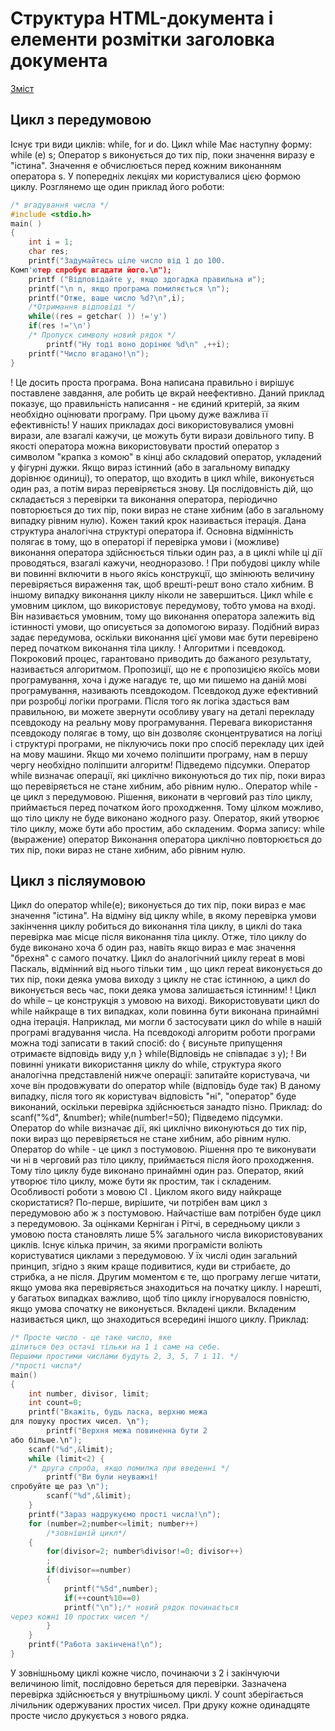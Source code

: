 # Структура HTML-документа і елементи розмітки заголовка документа

[Зміст](../README.md)

## Цикл з передумовою
Існує три види циклів: while, for и do. Цикл while Має наступну форму:
while (e) s;
Оператор s виконується до тих пір, поки значення виразу e "істина". Значення e обчислюється перед кожним виконанням оператора s.
У попередніх лекціях ми користувалися цією формою циклу. Розглянемо ще один приклад його роботи:
```cpp
/* вгадування числа */
#include <stdio.h>
main( )
{
	int i = 1; 
	char res;
	printf("Задумайтесь ціле число від 1 до 100.
Комп'ютер спробує вгадати його.\n");
	printf ("Відповідайте y, якщо здогадка правильна и");
	printf("\n n, якщо програма помиляється \n");
	printf("Отже, ваше число %d?\n",i); 
	/*Отримання відповіді */
	while((res = getchar( )) !='y') 
	if(res !='\n') 
	/* Пропуск символу новий рядок */
		printf("Ну тоді воно дорінює %d\n" ,++i); 
	printf("Число вгадано!\n");
}
```
!	Це досить проста програма. Вона написана правильно і вирішує поставлене завдання, але робить це вкрай неефективно. Даний приклад показує, що правильність написання - не єдиний критерій, за яким необхідно оцінювати програму. При цьому дуже важлива її ефективність!
У наших прикладах досі використовувалися умовні вирази, але взагалі кажучи, це можуть бути вирази довільного типу. В якості оператора можна використовувати простий оператор з символом "крапка з комою" в кінці або складовий оператор, укладений у фігурні дужки. Якщо вираз істинний (або в загальному випадку дорівнює одиниці), то оператор, що входить в цикл while, виконується один раз, а потім вираз перевіряється знову.
Ця послідовність дій, що складається з перевірки та виконання оператора, періодично повторюється до тих пір, поки вираз не стане хибним (або в загальному випадку рівним нулю). Кожен такий крок називається ітерація. Дана структура аналогічна структурі оператора if. Основна відмінність полягає в тому, що в операторі if перевірка умови і (можливе) виконання оператора здійснюється тільки один раз, а в циклі while ці дії проводяться, взагалі кажучи, неодноразово.
!	При побудові циклу while ви повинні включити в нього якісь конструкції, що змінюють величину перевіряється вираження так, щоб врешті-решт воно стало хибним. В іншому випадку виконання циклу ніколи не завершиться.
Цикл while є умовним циклом, що використовує передумову, тобто умова на вході. Він називається умовним, тому що виконання оператора залежить від істинності умови, що описується за допомогою виразу. Подібний вираз задає передумова, оскільки виконання цієї умови має бути перевірено перед початком виконання тіла циклу.
!	Алгоритми і псевдокод. Покроковий процес, гарантовано приводить до бажаного результату, називається алгоритмом. Пропозиції, що не є пропозицією якоїсь мови програмування, хоча і дуже нагадує те, що ми пишемо на даній мові програмування, називають псевдокодом. 
Псевдокод дуже ефективний при розробці логіки програми. Після того як логіка здасться вам правильною, ви можете звернути особливу увагу на деталі перекладу псевдокоду на реальну мову програмування. Перевага використання псевдокоду полягає в тому, що він дозволяє сконцентруватися на логіці і структурі програми, не піклуючись поки про спосіб перекладу цих ідей на мову машини. Якщо ми хочемо поліпшити програму, нам в першу чергу необхідно поліпшити алгоритм!
Підведемо підсумки.
Оператор while визначає операції, які циклічно виконуються до тих пір, поки вираз що перевіряється не стане хибним, або рівним нулю.. Оператор while - це цикл з передумовою. Рішення, виконати в черговий раз тіло циклу, приймається перед початком його проходження. Тому цілком можливо, що тіло циклу не буде виконано жодного разу. Оператор, який утворює тіло циклу, може бути або простим, або складеним. Форма запису:
while (выражение) оператор
Виконання оператора циклічно повторюється до тих пір, поки вираз не стане хибним, або рівним нулю.
## Цикл з післяумовою
Цикл
do оператор while(e);
виконується до тих пір, поки вираз e має значення "істина". На відміну від циклу while, в якому перевірка умови закінчення циклу робиться до виконання тіла циклу, в циклі do така перевірка має місце після виконання тіла циклу. Отже, тіло циклу do буде виконано хоча б один раз, навіть якщо вираз e має значення "брехня" c самого початку. Цикл do аналогічний циклу repeat в мові Паскаль, відмінний від нього тільки тим , що цикл repeat виконується до тих пір, поки деяка умова виходу з циклу не стає істинною, а цикл do виконується весь час, поки деяка умова залишається істинним!
!	Цикл do while – це конструкція з умовою на виході.
Використовувати цикл do while найкраще в тих випадках, коли повинна бути виконана принаймні одна ітерація. Наприклад, ми могли б застосувати цикл do while в нашій програмі вгадування числа. На псевдокоді алгоритм роботи програми можна тоді записати в такий спосіб:
do {
висуньте припущення
отримаєте відповідь виду y,n
} while(Відповідь не співпадає з y);
!	Ви повинні уникати використання циклу do while, структура якого аналогічна представленій нижче операції: запитайте користувача, чи хоче він продовжувати
do
оператор
while (відповідь буде так)
В даному випадку, після того як користувач відповість "ні", "оператор" буде виконаний, оскільки перевірка здійснюється занадто пізно.
Приклад:
do
	scanf("%d", &number);
while(number!=50);
Підведемо підсумки.
Оператор do while визначає дії, які циклічно виконуються до тих пір, поки вираз що перевіряється не стане хибним, або рівним нулю. Оператор do while - це цикл з постумовою. Рішення про те виконувати чи ні в черговий раз тіло циклу, приймається після його проходження. Тому тіло циклу буде виконано принаймні один раз. Оператор, який утворює тіло циклу, може бути як простим, так і складеним.
Особливості роботи з мовою СІ . Циклом якого виду найкраще скористатися? По-перше, вирішите, чи потрібен вам цикл з передумовою або ж з постумовою. Найчастіше вам потрібен буде цикл з передумовою. За оцінками Керніган і Рітчі, в середньому цикли з умовою поста становлять лише 5% загального числа використовуваних циклів. Існує кілька причин, за якими програмісти воліють користуватися циклами з передумовою. У їх числі один загальний принцип, згідно з яким краще подивитися, куди ви стрибаєте, до стрибка, а не після. Другим моментом є те, що програму легше читати, якщо умова яка перевіряється знаходиться на початку циклу. І нарешті, у багатьох випадках важливо, щоб тіло циклу ігнорувалося повністю, якщо умова спочатку не виконується.
Вкладені цикли. Вкладеним називається цикл, що знаходиться всередині іншого циклу.
Приклад:
```cpp
/* Просте число - це таке число, яке
ділиться без остачі тільки на 1 і саме на себе.
Першими простими числами будуть 2, 3, 5, 7 і 11. */
/*прості числа*/ 
main()
{
	int number, divisor, limit;
	int count=0;
	printf("Вкажіть, будь ласка, верхню межа
для пошуку простих чисел. \n");
		printf("Bерхня межа повиненна бути 2
або більше.\n");
	scanf("%d",&limit);
	while (limit<2) {
	/* друга спроба, якщо помилка при введенні */
		printf("Bи були неуважні!
спробуйте ще раз \n");
		scanf("%d",&limit);
	}
	printf("Зараз надрукуємо прості числа!\n");
	for (number=2;number<=limit; number++) 
		/*зовнішній цикл*/
	{
		for(divisor=2; number%divisor!=0; divisor++)
		;
		if(divisor==number)
		{
			printf("%5d",number);
			if(++count%10==0)
			printf("\n");/* новий рядок починається
через кожні 10 простих чисел */
		}
	}
	printf("Pa6oта закінчена!\n");
}
```
У зовнішньому циклі кожне число, починаючи з 2 і закінчуючи величиною limit, послідовно береться для перевірки. Зазначена перевірка здійснюється у внутрішньому циклі. У count зберігається лічильник одержуваних простих чисел. При друку кожне одинадцяте просте число друкується з нового рядка.
